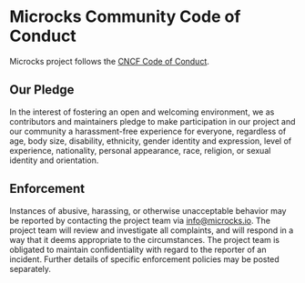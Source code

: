# Microcks Community Code of Conduct

Microcks project follows the [CNCF Code of Conduct](https://github.com/cncf/foundation/blob/master/code-of-conduct.md).

## Our Pledge
In the interest of fostering an open and welcoming environment, we as contributors and maintainers pledge to make participation in our project and our community a harassment-free experience for everyone, regardless of age, body size, disability, ethnicity, gender identity and expression, level of experience, nationality, personal appearance, race, religion, or sexual identity and orientation.

## Enforcement

Instances of abusive, harassing, or otherwise unacceptable behavior may be reported by contacting the project team via info@microcks.io. The project team will review and investigate all complaints, and will respond in a way that it deems appropriate to the circumstances. The project team is obligated to maintain confidentiality with regard to the reporter of an incident. Further details of specific enforcement policies may be posted separately.